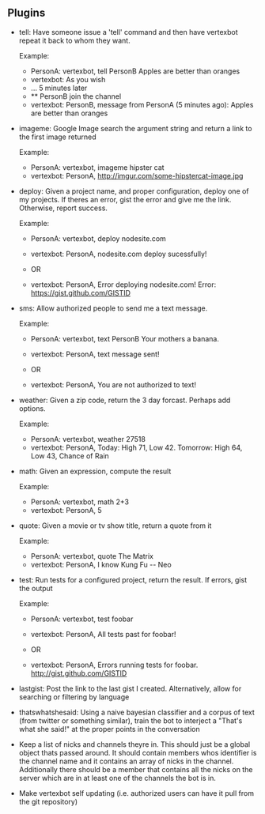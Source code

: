 Plugins
-------
  * tell: Have someone issue a 'tell' command and then have vertexbot repeat it back to whom they want.

    Example:

       * PersonA: vertexbot, tell PersonB Apples are better than oranges
       * vertexbot: As you wish
       * ... 5 minutes later
       * ** PersonB join the channel
       * vertexbot: PersonB, message from PersonA (5 minutes ago): Apples are better than oranges

  * imageme: Google Image search the argument string and return a link to the first image returned

    Example:
      * PersonA: vertexbot, imageme hipster cat
      * vertexbot: PersonA, http://imgur.com/some-hipstercat-image.jpg

  * deploy: Given a project name, and proper configuration, deploy one of my projects.
            If theres an error, gist the error and give me the link. Otherwise, report success.

    Example:
      * PersonA: vertexbot, deploy nodesite.com
      * vertexbot: PersonA, nodesite.com deploy sucessfully!

      * OR

      * vertexbot: PersonA, Error deploying nodesite.com! Error: https://gist.github.com/GISTID

  * sms: Allow authorized people to send me a text message.

    Example:
      * PersonA: vertexbot, text PersonB Your mothers a banana.
      * vertexbot: PersonA, text message sent!
        
      * OR
      
      * vertexbot: PersonA, You are not authorized to text!

  * weather: Given a zip code, return the 3 day forcast. Perhaps add options.

    Example:
      * PersonA: vertexbot, weather 27518
      * vertexbot: PersonA, Today: High 71, Low 42. Tomorrow: High 64, Low 43, Chance of Rain

  * math: Given an expression, compute the result

    Example:
      * PersonA: vertexbot, math 2+3
      * vertexbot: PersonA, 5

  * quote: Given a movie or tv show title, return a quote from it

    Example:
      * PersonA: vertexbot, quote The Matrix
      * vertexbot: PersonA, I know Kung Fu -- Neo

  * test: Run tests for a configured project, return the result. If errors, gist the output

    Example:
      * PersonA: vertexbot, test foobar
      * vertexbot: PersonA, All tests past for foobar!

      * OR

      * vertexbot: PersonA, Errors running tests for foobar. http://gist.github.com/GISTID

  * lastgist: Post the link to the last gist I  created. Alternatively, allow for searching or filtering by language
  * thatswhatshesaid: Using a naive bayesian classifier and a corpus of text (from twitter or something similar), train the bot to interject a "That's what she said!" at the proper points in the conversation

  * Keep a list of nicks and channels theyre in. This should just be a global object thats passed around. It should contain members whos identifier is the channel name and it contains an array of nicks in the channel. Additionally there should be a member that contains all the nicks on the server which are in at least one of the channels the bot is in.

  * Make vertexbot self  updating (i.e. authorized users can have it pull from the git repository)
